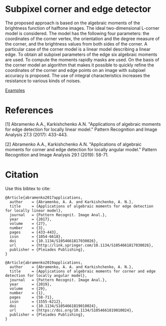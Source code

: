 # Subpixel corner and edge detector

The proposed approach is based on the algebraic moments of the brightness function of halftone images. The ideal two-dimensional L-corner model is considered. The model has the following four parameters: the coordinates of the corner vertex, the orientation and the degree measure of the corner, and the brightness values from both sides of the corner. A particular case of the corner model is a linear model describing a linear edge. To obtain all subpixel parameters of the edge six algebraic moments are used. To compute the moments rapidly masks are used. On the basis of the corner model an algorithm that makes it possible to quickly refine the coordinates of the corner and edge points on an image with subpixel accuracy is proposed. The use of integral characteristics increases the resistance to various kinds of noises.

[Examples](https://github.com/Abramenko/subpixel_corner_edge_detector/blob/master/img/results/README.md)

# References
[1] Abramenko A.A., Karkishchenko A.N. "Applications of algebraic moments for edge detection for locally linear model." Pattern Recognition and Image Analysis 27.3 (2017): 433-443.

[2] Abramenko A.A., Karkishchenko A.N. "Applications of algebraic moments for corner and edge detection for locally angular model." Pattern Recognition and Image Analysis 29.1 (2019): 58-71.

# Citation
Use this bibtex to cite:

```
@Article{abramenko2017applications,
  author    = {Abramenko, A. A. and Karkishchenko, A. N.},
  title     = {Applications of algebraic moments for edge detection for locally linear model},
  journal   = {Pattern Recognit. Image Anal.},
  year      = {2017},
  volume    = {27},
  number    = {3},
  pages     = {433-443},
  issn      = {1054-6618},
  doi       = {10.1134/S1054661817030026},
  url       = {http://link.springer.com/10.1134/S1054661817030026},
  publisher = {Pleiades Publishing},
}
```
```
@Article{abramenko2019applications,
  author    = {Abramenko, A. A. and Karkishchenko, A. N.},
  title     = {Applications of algebraic moments for corner and edge detection for locally angular model},
  journal   = {Pattern Recognit. Image Anal.},
  year      = {2019},
  volume    = {29},
  number    = {1},
  pages     = {58-71},
  issn      = {1555-6212},
  doi       = {10.1134/S1054661819010024},
  url       = {https://doi.org/10.1134/S1054661819010024},
  publisher = {Pleiades Publishing},
}
```